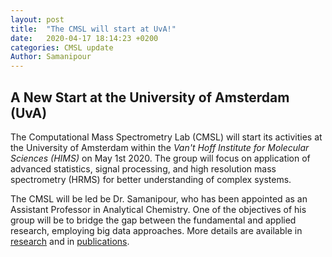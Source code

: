 ```yaml
---
layout: post
title:  "The CMSL will start at UvA!"
date:   2020-04-17 18:14:23 +0200
categories: CMSL update
Author: Samanipour
---
```


## A New Start at the University of Amsterdam (UvA)
The Computational Mass Spectrometry Lab (CMSL) will start its activities at the University of Amsterdam within the *Van't Hoff Institute for Molecular Sciences (HIMS)* on May 1st 2020. The group will focus on application of advanced statistics, signal processing, and high resolution mass spectrometry (HRMS) for better understanding of complex systems.

The CMSL will be led be Dr. Samanipour, who has been appointed as an Assistant Professor in Analytical Chemistry. One of the objectives of his group will be to bridge the gap between the fundamental and applied research, employing big data approaches. More details are available in [research](https://computmassspeclab.github.io/website/research/) and in [publications](https://computmassspeclab.github.io/website/publication/).  
